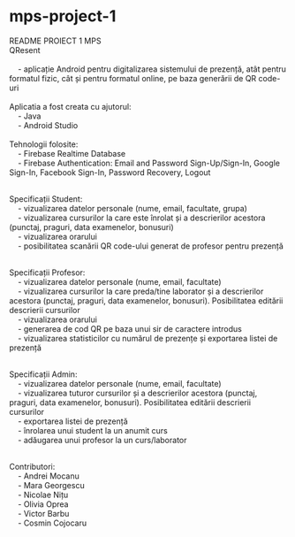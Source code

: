 # mps-project-1

<p>README PROIECT 1 MPS<br>
QResent<br>
<br>
&nbsp&nbsp&nbsp&nbsp- aplicație Android pentru digitalizarea sistemului de prezență, atât pentru formatul fizic, cât și pentru formatul online, pe baza generării de QR code-uri<br>
<br>
Aplicatia a fost creata cu ajutorul:<br>
&nbsp&nbsp&nbsp&nbsp- Java<br>
&nbsp&nbsp&nbsp&nbsp- Android Studio<br>
<br>
Tehnologii folosite:<br>
&nbsp&nbsp&nbsp&nbsp- Firebase Realtime Database<br>
&nbsp&nbsp&nbsp&nbsp- Firebase Authentication: Email and Password Sign-Up/Sign-In, Google Sign-In, Facebook Sign-In, Password Recovery, Logout<br></p>


<p><br>
Specificații Student:<br>
&nbsp&nbsp&nbsp&nbsp- vizualizarea datelor personale (nume, email, facultate, grupa)<br>
&nbsp&nbsp&nbsp&nbsp- vizualizarea cursurilor la care este înrolat și a descrierilor acestora (punctaj, praguri, data examenelor, bonusuri)<br>
&nbsp&nbsp&nbsp&nbsp- vizualizarea orarului<br>
&nbsp&nbsp&nbsp&nbsp- posibilitatea scanării QR code-ului generat de profesor pentru prezență<br></p>
<p><br>
Specificații Profesor:<br>
&nbsp&nbsp&nbsp&nbsp- vizualizarea datelor personale (nume, email, facultate)<br>
&nbsp&nbsp&nbsp&nbsp- vizualizarea cursurilor la care preda/tine laborator și a descrierilor acestora (punctaj, praguri, data examenelor, bonusuri). Posibilitatea editării descrierii cursurilor<br>
&nbsp&nbsp&nbsp&nbsp- vizualizarea orarului<br>
&nbsp&nbsp&nbsp&nbsp- generarea de cod QR pe baza unui sir de caractere introdus<br>
&nbsp&nbsp&nbsp&nbsp- vizualizarea statisticilor cu numărul de prezențe și exportarea listei de prezență<br></p>
<p><br>
Specificații Admin:<br>
&nbsp&nbsp&nbsp&nbsp- vizualizarea datelor personale (nume, email, facultate)<br>
&nbsp&nbsp&nbsp&nbsp- vizualizarea tuturor cursurilor și a descrierilor acestora (punctaj, praguri, data examenelor, bonusuri). Posibilitatea editării descrierii cursurilor<br>
&nbsp&nbsp&nbsp&nbsp- exportarea listei de prezență<br>
&nbsp&nbsp&nbsp&nbsp- înrolarea unui student la un anumit curs<br>
&nbsp&nbsp&nbsp&nbsp- adăugarea unui profesor la un curs/laborator<br></p>
<p><br>
Contributori:<br>
&nbsp&nbsp&nbsp&nbsp- Andrei Mocanu<br>
&nbsp&nbsp&nbsp&nbsp- Mara Georgescu<br>
&nbsp&nbsp&nbsp&nbsp- Nicolae Nițu<br>
&nbsp&nbsp&nbsp&nbsp- Olivia Oprea<br>
&nbsp&nbsp&nbsp&nbsp- Victor Barbu<br>
&nbsp&nbsp&nbsp&nbsp- Cosmin Cojocaru<br>
</p>
